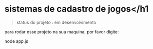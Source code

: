# sistemas de cadastro de  jogos</h1

> status do projeto : em desenvolvimento

 para rodar esse projeto na sua maquina, por favor digite:


node app.js


